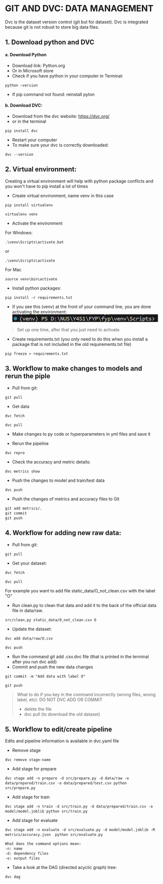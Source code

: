 # GIT AND DVC: DATA MANAGEMENT

Dvc is the dataset version control (git but for dataset). Dvc is integrated because git is not robust to store big data files.

## 1.	Download python and DVC
#### a. Download Python 
- Download link: Python.org
- Or in Microsoft store
- Check if you have python in your computer in Terminal:
```
python –version
```

- If pip command not found: reinstall pyton

#### b. Download DVC:
- Download from the dvc website: https://dvc.org/
- or in the terminal
```
pip install dvc
```
- Restart your computer 
- To make sure your dvc is correctly downloaded:
```
dvc --version
```

## 2.	Virtual environment: 
Creating a virtual environment will help with python package conflicts and you won't have to pip install a lot of times

- Create virtual environment, name venv in this case
```
pip install virtualenv
```
```
virtualenv venv 
```
-  Activate the environment

For Windows:
```
.\venv\Scripts\activate.bat
```
or 
```
.\venv\Scripts\activate
```
For Mac
```
source venv\bin\activate
```

- Install python packages:
```
pip install -r requirements.txt
```
- If you see this (venv) at the front of your command line, you are done activating the environment:
![Alt text](image.png)

> Set up one time, after that you just need to activate.



- Create requirements.txt (you only need to do this when you install a package that is not included in the old requirements.txt file)
```
pip freeze > requirements.txt
```

## 3.	Workflow to make changes to models and rerun the piple
- Pull from git:
```
git pull
```
- Get data
```
dvc fetch
```

```
dvc pull
```
-	Make changes to py code or hyperparameters in yml files and save it

- Rerun the pipeline
```
dvc repro
```
- Check the accuracy and metric details:
```
dvc metrics show
```
- Push the changes to model and train/test data
```
dvc push
```
- Push the changes of metrics and accuracy files to Git
```
git add metrics/.
git commit
git push
```


## 4. Workflow for adding new raw data:
- Pull from git:
```
git pull
```
- Get your dataset:
```
dvc fetch
```
```
dvc pull
```
For example you want to add file static_data/O_not_clean.csv with the label "O"
- Run clean.py to clean that data and add it to the back of the official data file in data/raw.

```
src/clean.py static_data/O_not_clean.csv O
```

-	Update the dataset:
```
dvc add data/raw/O.csv
```
```
dvc push
```
- Run the command git add .csv.dvc file (that is printed in the terminal after you run dvc add)
- Commit and push the new data changes 
```
git commit -m "Add data with label O"
```
```
git push
```

> What to do if you key in the command incorrectly (wrong files, wrong label, etc):
> DO NOT DVC ADD OR COMMIT
> -	delete the file
> -	dvc pull (to download the old dataset)

## 5. Workflow to edit/create pipeline

Edits and pipeline information is available in dvc.yaml file

- Remove stage
```
dvc remove stage-name
```

- Add stage for prepare
```
dvc stage add -n prepare -d src/prepare.py -d data/raw -o data/prepared/train.csv -o data/prepared/test.csv python src/prepare.py
```
- Add stage for train
```
dvc stage add -n train -d src/train.py -d data/prepared/train.csv -o model/model.joblib python src/train.py
```

- Add stage for evaluate
```
dvc stage add -n evaluate -d src/evaluate.py -d model/model.joblib -M metrics/accuracy.json  python src/evaluate.py
```
```
What does the command options mean:
-n: name
-d: dependency files
-o: output files
```

- Take a look at the DAG (directed acyclic graph) tree:
```
dvc dag 
```

